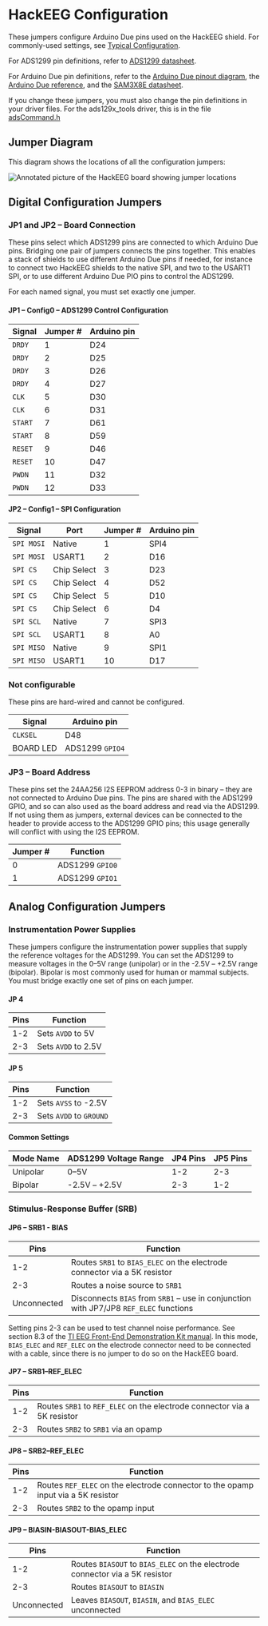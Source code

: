 # HackEEG Configuration

These jumpers configure Arduino Due pins used on the HackEEG shield. For commonly-used settings, see [Typical Configuration](https://github.com/adamfeuer/hackeeg-shield/blob/master/docs/typical-configuration.md).

For ADS1299 pin definitions, refer to [ADS1299 datasheet](http://www.ti.com/lit/ds/symlink/ads1299.pdf).

For Arduino Due pin definitions, refer to the [Arduino Due pinout diagram](https://raw.githubusercontent.com/adamfeuer/hackeeg-shield/master/docs/arduino_due_pinout.png), the [Arduino Due reference](https://www.arduino.cc/en/Main/ArduinoBoardDue), and the [SAM3X8E datasheet](http://www.atmel.com/Images/Atmel-11057-32-bit-Cortex-M3-Microcontroller-SAM3X-SAM3A_Datasheet.pdf).

If you change these jumpers, you must also change the pin definitions in your driver files. For the ads129x_tools driver, this is in the file [adsCommand.h](https://github.com/adamfeuer/ADS129x-tools/blob/master/ads129x_driver/adsCommand.h)


## Jumper Diagram

This diagram shows the locations of all the configuration jumpers:

![Annotated picture of the HackEEG board showing jumper locations](https://raw.githubusercontent.com/adamfeuer/hackeeg-shield/master/docs/hackeeg-shield-top-annotated.jpg)


## Digital Configuration Jumpers


### JP1 and JP2 – Board Connection

These pins select which ADS1299 pins are connected to which Arduino Due pins. Bridging one pair of jumpers connects the pins together. This enables a stack of shields to use different Arduino Due pins if needed, for instance to connect two HackEEG shields to the native SPI, and two to the USART1 SPI, or to use different Arduino Due PIO pins to control the ADS1299.

For each named signal, you must set exactly one jumper.
    
#### JP1 – Config0 – ADS1299 Control Configuration


| Signal      | Jumper #    | Arduino pin  |
|------------ |------------ | ------------ |
| `DRDY`      | 1           | D24          |
| `DRDY`      | 2           | D25          |
| `DRDY`      | 3           | D26          |
| `DRDY`      | 4           | D27          |
| `CLK`       | 5           | D30          |
| `CLK`       | 6           | D31          |
| `START`     | 7           | D61          |
| `START`     | 8           | D59          |
| `RESET`     | 9           | D46          |
| `RESET`     | 10          | D47          |
| `PWDN`      | 11          | D32          |
| `PWDN`      | 12          | D33          |

#### JP2 – Config1 – SPI Configuration


| Signal       | Port           | Jumper # | Arduino pin |
|------------  | -------------- | -------- |------------ |
| `SPI MOSI`   | Native         | 1        | SPI4        |
| `SPI MOSI`   | USART1         | 2        | D16         |
| `SPI CS`     | Chip Select    | 3        | D23         |
| `SPI CS`     | Chip Select    | 4        | D52         |
| `SPI CS`     | Chip Select    | 5        | D10         |
| `SPI CS`     | Chip Select    | 6        | D4          |
| `SPI SCL`    | Native         | 7        | SPI3        |
| `SPI SCL`    | USART1         | 8        | A0          |
| `SPI MISO`   | Native         | 9        | SPI1        |
| `SPI MISO`   | USART1         | 10       | D17         |

      

### Not configurable

These pins are hard-wired and cannot be configured.

| Signal      |Arduino pin        |
|------------ |------------------ |
| `CLKSEL`    | D48               |
| BOARD LED   | ADS1299 `GPIO4`   |


### JP3 – Board Address 

These pins set the 24AA256 I2S EEPROM address 0-3 in binary – they are not connected to Arduino Due pins. The pins are shared with the ADS1299 GPIO, and so can also used as the board address and read via the ADS1299. If not using them as jumpers, external devices can be connected to the header to provide access to the ADS1299 GPIO pins; this usage generally will conflict with using the I2S EEPROM.

| Jumper #   | Function          |
|----------- |------------------ |
| 0          | ADS1299 `GPIO0`   |
| 1          | ADS1299 `GPIO1`   |


## Analog Configuration Jumpers

### Instrumentation Power Supplies

These jumpers configure the instrumentation power supplies that supply the reference voltages for the ADS1299. You can set the ADS1299 to measure voltages in the 0–5V range (unipolar) or in the -2.5V – +2.5V range (bipolar). Bipolar is most commonly used for human or mammal subjects. You must bridge exactly one set of pins on each jumper.

#### JP 4

| Pins        | Function              |
|------------ |---------------------- |
| 1-2         | Sets `AVDD` to 5V     |
| 2-3         | Sets `AVDD` to 2.5V   |
 
#### JP 5

| Pins        | Function                  |
|------------ |-------------------------  |
| 1-2         | Sets `AVSS` to -2.5V      |
| 2-3         | Sets `AVDD` to `GROUND`   |


#### Common Settings

| Mode Name | ADS1299 Voltage Range    | JP4 Pins| JP5 Pins |
|---------- |------------------------- |---------|--------- |
| Unipolar  | 0–5V                     | 1-2     | 2-3      |
| Bipolar   | -2.5V – +2.5V            | 2-3     | 1-2      |


### Stimulus-Response Buffer (SRB)


#### JP6 – SRB1 - BIAS

| Pins              | Function                                                                              |
|---------------    |-------------------------------------------------------------------------------------- |
| 1-2               | Routes `SRB1` to `BIAS_ELEC` on the electrode connector via a 5K resistor             |
| 2-3               | Routes a noise source to `SRB1`                                                       |
| Unconnected       | Disconnects `BIAS` from `SRB1` – use in conjunction with JP7/JP8 `REF_ELEC` functions |

Setting pins 2-3 can be used to test channel noise performance. See section 8.3 of the [TI EEG Front-End Demonstration Kit manual](http://www.ti.com/lit/ug/slau443b/slau443b.pdf). In this mode, `BIAS_ELEC` and `REF_ELEC` on the electrode connector need to be connected with a cable, since there is no jumper to do so on the HackEEG board.


#### JP7 – SRB1–REF_ELEC 

| Pins          | Function                                                                 |
|------------   |------------------------------------------------------------------------- |
| 1-2           | Routes `SRB1` to `REF_ELEC` on the electrode connector via a 5K resistor |
| 2-3           | Routes `SRB2` to `SRB1` via an opamp                                     |

#### JP8 – SRB2–REF_ELEC 

| Pins          | Function                                                                          |
|------------   |---------------------------------------------------------------------------------- |
| 1-2           | Routes `REF_ELEC` on the electrode connector to the opamp input via a 5K resistor |
| 2-3           | Routes `SRB2` to the opamp input                                                  |

#### JP9 – BIASIN-BIASOUT-BIAS_ELEC 

| Pins          | Function                                                                       |
|------------   |------------------------------------------------------------------------------- |
| 1-2           | Routes `BIASOUT` to `BIAS_ELEC` on the electrode connector via a 5K resistor   |
| 2-3           | Routes `BIASOUT` to `BIASIN`                                                   |
| Unconnected   | Leaves `BIASOUT`, `BIASIN`, and `BIAS_ELEC` unconnected                        |  
